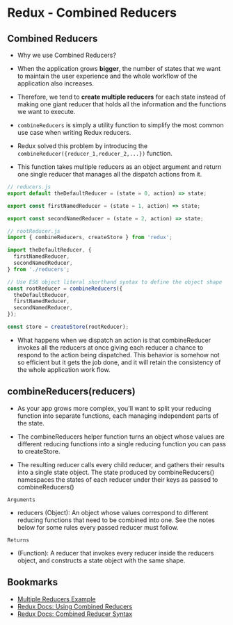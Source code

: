 # Redux - Combined Reducers

## Combined Reducers

- Why we use Combined Reducers?

- When the application grows **bigger**, the number of states that we want to maintain the user experience and the whole workflow of the application also increases.
- Therefore, we tend to **create multiple reducers** for each state instead of making one giant reducer that holds all the information and the functions we want to execute.

- `combineReducers` is simply a utility function to simplify the most common use case when writing Redux reducers.

- Redux solved this problem by introducing the `combineReducer({reducer_1,reducer_2,...})` function.
- This function takes multiple reducers as an object argument and return one single reducer that manages all the dispatch actions from it.

```js
// reducers.js
export default theDefaultReducer = (state = 0, action) => state;

export const firstNamedReducer = (state = 1, action) => state;

export const secondNamedReducer = (state = 2, action) => state;

// rootReducer.js
import { combineReducers, createStore } from 'redux';

import theDefaultReducer, {
  firstNamedReducer,
  secondNamedReducer,
} from './reducers';

// Use ES6 object literal shorthand syntax to define the object shape
const rootReducer = combineReducers({
  theDefaultReducer,
  firstNamedReducer,
  secondNamedReducer,
});

const store = createStore(rootReducer);
```

- What happens when we dispatch an action is that combineReducer invokes all the reducers at once giving each reducer a chance to respond to the action being dispatched. This behavior is somehow not so efficient but it gets the job done, and it will retain the consistency of the whole application work flow.

## combineReducers(reducers)

- As your app grows more complex, you'll want to split your reducing function into separate functions, each managing independent parts of the state.
- The combineReducers helper function turns an object whose values are different reducing functions into a single reducing function you can pass to createStore.

- The resulting reducer calls every child reducer, and gathers their results into a single state object. The state produced by combineReducers() namespaces the states of each reducer under their keys as passed to combineReducers()

`Arguments`

- reducers (Object): An object whose values correspond to different reducing functions that need to be combined into one. See the notes below for some rules every passed reducer must follow.

`Returns`

- (Function): A reducer that invokes every reducer inside the reducers object, and constructs a state object with the same shape.

## Bookmarks

- [Multiple Reducers Example](https://www.youtube.com/watch?v=gBER4Or86hE)
- [Redux Docs: Using Combined Reducers](https://redux.js.org/usage/structuring-reducers/using-combinereducers/)
- [Redux Docs: Combined Reducer Syntax](https://redux.js.org/api/combinereducers/)
